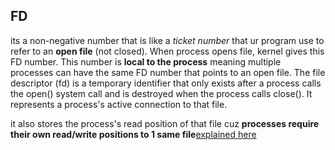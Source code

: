 ## FD
its a non-negative number that is like a *ticket number* that ur program use to refer to an **open file** (not closed). When process opens file, kernel
gives this FD number. This number is **local to the process** meaning multiple processes can have the same FD number that points to an open file. The file descriptor (fd) is a temporary identifier that only exists after a process calls the open() system call and is destroyed when the process calls close(). It represents a process's active connection to that file.

it also stores the process's read position of that file cuz **processes require their own read/write positions to 1 same file**[explained here]()

